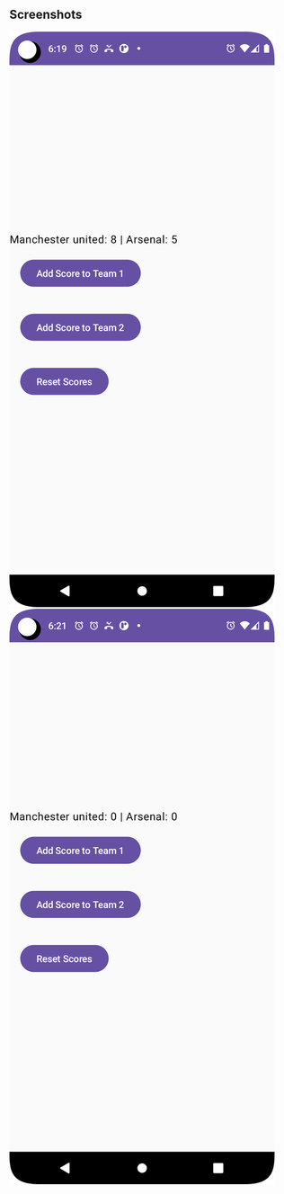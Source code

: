 ## Screenshots
![Sample Image](app/src/main/res/drawable/pic1.png)
![Sample Image](app/src/main/res/drawable/pic2.png)  
